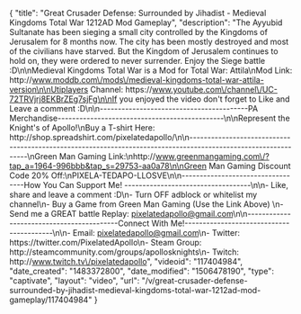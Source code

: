 {
    "title": "Great Crusader Defense: Surrounded by Jihadist  - Medieval Kingdoms Total War 1212AD Mod Gameplay",
    "description": "The Ayyubid Sultanate has been sieging a small city controlled by the Kingdoms of Jerusalem for 8 months now.  The city has been mostly destroyed and most of the civilians have starved.  But the Kingdom of Jerusalem continues to hold on, they were ordered to never surrender.  Enjoy the Siege battle :D\n\nMedieval Kingdoms Total War is a Mod for Total War: Attila\nMod Link: http:\/\/www.moddb.com\/mods\/medieval-kingdoms-total-war-attila-version\n\nUtiplayers Channel: https:\/\/www.youtube.com\/channel\/UC-72TRVjrj8EKBrZEg7sjFg\n\nIf you enjoyed the video don't forget to Like and Leave a comment :D\n\n-----------------------------------------PA Merchandise----------------------------------------------\n\nRepresent the Knight's of Apollo!\nBuy a T-shirt Here: http:\/\/shop.spreadshirt.com\/pixelatedapollo\/\n\n---------------------------------------------------------------------------------------------------------------\nGreen Man Gaming Link:\nhttp:\/\/www.greenmangaming.com\/?tap_a=1964-996bbb&tap_s=29753-aa0a78\n\nGreen Man Gaming Discount Code 20% Off:\nPIXELA-TEDAPO-LLOSVE\n\n----------------------------------How You Can Support Me! -----------------------------------\n\n- Like, share and leave a comment :D\n- Turn OFF adblock or whitelist my channel\n- Buy a Game from Green Man Gaming (Use the Link Above) \n- Send me a GREAT battle Replay: pixelatedapollo@gmail.com\n\n------------------------------------------Connect With Me!-----------------------------------------\n\n- Email: pixelatedapollo@gmail.com\n- Twitter: https:\/\/twitter.com\/PixelatedApollo\n- Steam Group:  http:\/\/steamcommunity.com\/groups\/apollosknights\n- Twitch: http:\/\/www.twitch.tv\/pixelatedapollo",
    "videoid": "117404984",
    "date_created": "1483372800",
    "date_modified": "1506478190",
    "type": "captivate",
    "layout": "video",
    "url": "\/v\/great-crusader-defense-surrounded-by-jihadist-medieval-kingdoms-total-war-1212ad-mod-gameplay\/117404984"
}